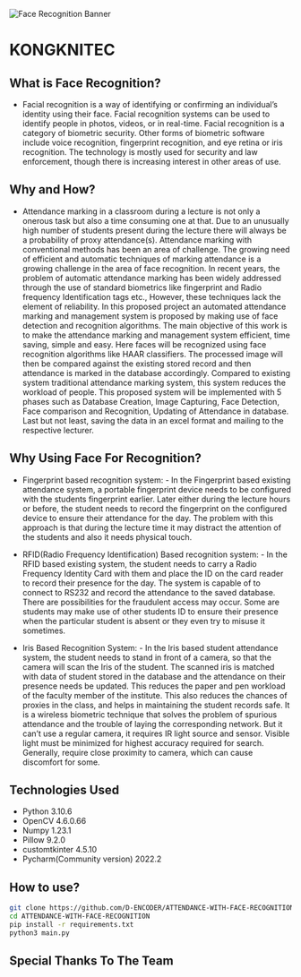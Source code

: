 ![Face Recognition Banner](https://user-images.githubusercontent.com/86153190/184497475-a5e6d0e4-5704-4f01-ad75-e69ea6556744.png)
# KONGKNITEC

## What is Face Recognition?
- Facial recognition is a way of identifying or confirming an individual’s identity using their face. Facial recognition systems can be used to identify people in photos, videos, or in real-time. Facial recognition is a category of biometric security. Other forms of biometric software include voice recognition, fingerprint recognition, and eye retina or iris recognition. The technology is mostly used for security and law enforcement, though there is increasing interest in other areas of use.

## Why and How?
- Attendance marking in a classroom during a lecture is not only a onerous task but also a time consuming one at that. Due to an unusually high number of students present during the lecture there will always be a probability of proxy attendance(s). Attendance marking with conventional methods has been an area of challenge. The growing need of efficient and automatic techniques of marking attendance is a growing challenge in the area of face recognition. In recent years, the problem of automatic attendance marking has been widely addressed through the use of standard biometrics like fingerprint and Radio frequency Identification tags etc., However, these techniques lack the element of reliability. In this proposed project an automated attendance marking and management system is proposed by making use of face detection and recognition algorithms. The main objective of this work is to make the attendance marking and management system efficient, time saving, simple and easy. Here faces will be recognized using face recognition algorithms like HAAR classifiers. The processed image will then be compared against the existing stored record and then attendance is marked in the database accordingly. Compared to existing system traditional attendance marking system, this system reduces the workload of people. This proposed system will be implemented with 5 phases such as Database Creation, Image Capturing, Face Detection, Face comparison and Recognition, Updating of Attendance in database. Last but not least, saving the data in an excel format and mailing to the respective lecturer.

## Why Using Face For Recognition?
- Fingerprint based recognition system: - In the Fingerprint based existing attendance system, a portable fingerprint device needs to be configured with the students fingerprint earlier. Later either during the lecture hours or before, the student needs to record the fingerprint on the configured device to ensure their attendance for the day. The problem with this approach is that during the lecture time it may distract the attention of the students and also it needs physical touch.

- RFID(Radio Frequency Identification) Based recognition system: - In the RFID based existing system, the student needs to carry a Radio Frequency Identity Card with them and place the ID on the card reader to record their presence for the day. The system is capable of to connect to RS232 and record the attendance to the saved database. There are possibilities for the fraudulent access may occur. Some are students may make use of other students ID to ensure their presence when the particular student is absent or they even try to misuse it sometimes.

- Iris Based Recognition System: - In the Iris based student attendance system, the student needs to stand in front of a camera, so that the camera will scan the Iris of the student. The scanned iris is matched with data of student stored in the database and the attendance on their presence needs be updated. This reduces the paper and pen workload of the faculty member of the institute. This also reduces the chances of proxies in the class, and helps in maintaining the student records safe. It is a wireless biometric technique that solves the problem of spurious attendance and the trouble of laying the corresponding network. But it can’t use a regular camera, it requires IR light source and sensor. Visible light must be minimized for highest accuracy required for search. Generally, require close proximity to camera, which can cause discomfort for some.

## Technologies Used
- Python 3.10.6
- OpenCV 4.6.0.66
- Numpy 1.23.1
- Pillow 9.2.0
- customtkinter 4.5.10
- Pycharm(Community version) 2022.2

## How to use?
```bash
git clone https://github.com/D-ENCODER/ATTENDANCE-WITH-FACE-RECOGNITION.git
cd ATTENDANCE-WITH-FACE-RECOGNITION
pip install -r requirements.txt
python3 main.py
```

## Special Thanks To The Team

